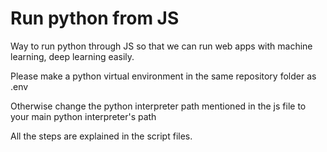 # Run python from JS
 Way to run python through JS so that we can run web apps with machine learning, deep learning easily.
 
 Please make a python virtual environment in the same repository folder as .env
 
 Otherwise change the python interpreter path mentioned in the js file to your main python interpreter's path
 
 All the steps are explained in the script files.
